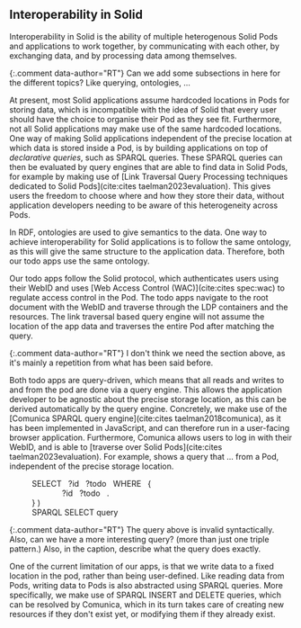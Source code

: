 ## Interoperability in Solid

Interoperability in Solid is the ability of multiple heterogenous Solid Pods and applications to work together,
by communicating with each other, by exchanging data, and by processing data among themselves.

{:.comment data-author="RT"}
Can we add some subsections in here for the different topics?
Like querying, ontologies, ...

At present, most Solid applications assume hardcoded locations in Pods for storing data,
which is incompatible with the idea of Solid that every user should have the choice to organise their Pod as they see fit. 
Furthermore, not all Solid applications may make use of the same hardcoded locations.
One way of making Solid applications independent of the precise location at which data is stored inside a Pod,
is by building applications on top of *declarative queries*, such as SPARQL queries.
These SPARQL queries can then be evaluated by query engines that are able to find data in Solid Pods,
for example by making use of [Link Traversal Query Processing techniques dedicated to Solid Pods](cite:cites taelman2023evaluation).
This gives users the freedom to choose where and how they store their data,
without application developers needing to be aware of this heterogeneity across Pods.

In RDF, ontologies are used to give semantics to the data. 
One way to achieve interoperability for Solid applications is to follow the same ontology, as this will give the same structure to the application data. 
Therefore, both our todo apps use the same ontology. 

Our todo apps follow the Solid protocol, which authenticates users using their WebID 
and uses [Web Access Control (WAC)](cite:cites spec:wac) to regulate access control in the Pod. 
The todo apps navigate to the root document with the WebID and traverse through the LDP containers and the resources. 
The link traversal based query engine will not assume the location of the app data and traverses the entire Pod after matching the query. 

{:.comment data-author="RT"}
I don't think we need the section above, as it's mainly a repetition from what has been said before.

Both todo apps are query-driven, which means that all reads and writes to and from the pod are done via a query engine.
This allows the application developer to be agnostic about the precise storage location,
as this can be derived automatically by the query engine.
Concretely, we make use of the [Comunica SPARQL query engine](cite:cites taelman2018comunica),
as it has been implemented in JavaScript, and can therefore run in a user-facing browser application.
Furthermore, Comunica allows users to log in with their WebID, and is able to [traverse over Solid Pods](cite:cites taelman2023evaluation).
For example, [](#select-query) shows a query that ... from a Pod, independent of the precise storage location.

<figure id="select-query" class="listing">
    SELECT &nbsp; ?id &nbsp; ?todo &nbsp; WHERE &nbsp; { <br>
    &emsp; &emsp; &emsp; ?id <http://example.org/example/todoLabel> &nbsp; ?todo &nbsp; . <br>
        } 
)

<figcaption markdown="block">
SPARQL SELECT query
</figcaption>
</figure>

{:.comment data-author="RT"}
The query above is invalid syntactically.
Also, can we have a more interesting query? (more than just one triple pattern.)
Also, in the caption, describe what the query does exactly.

One of the current limitation of our apps, is that we write data to a fixed location in the pod, rather than being user-defined.
Like reading data from Pods, writing data to Pods is also abstracted using SPARQL queries.
More specifically, we make use of SPARQL INSERT and DELETE queries,
which can be resolved by Comunica,
which in its turn takes care of creating new resources if they don't exist yet,
or modifying them if they already exist.

